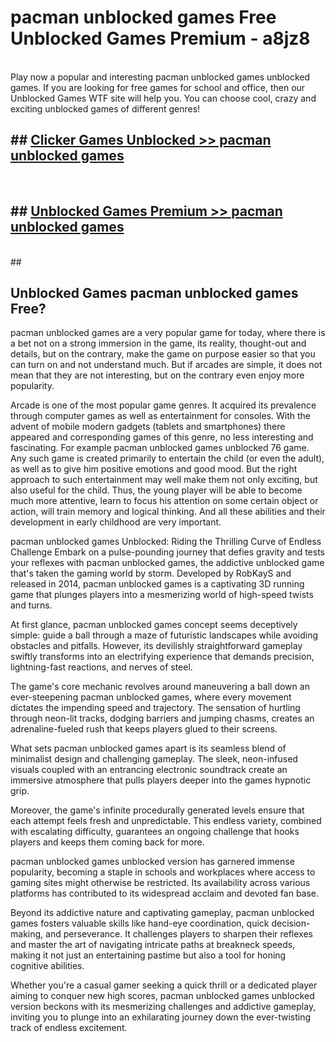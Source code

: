 # pacman unblocked games  Free Unblocked Games Premium - a8jz8 <br>
<br>
Play now a popular and interesting pacman unblocked games unblocked games. If you are looking for free games for school and office, then our Unblocked Games WTF site will help you. You can choose cool, crazy and exciting unblocked games of different genres!


## ##  [Clicker Games Unblocked >> pacman unblocked games](http://freeplayer.one?title=pacman_unblocked_games&ref=UGames)
  <br>

##  ## [Unblocked Games Premium >> pacman unblocked games](http://freeplayer.one?title=pacman_unblocked_games&ref=UGames)
  <br>
  ##



## Unblocked Games pacman unblocked games Free?

pacman unblocked games are a very popular game for today, where there is a bet not on a strong immersion in the game, its reality, thought-out and details, but on the contrary, make the game on purpose easier so that you can turn on and not understand much. But if arcades are simple, it does not mean that they are not interesting, but on the contrary even enjoy more popularity.

Arcade is one of the most popular game genres. It acquired its prevalence through computer games as well as entertainment for consoles. With the advent of mobile modern gadgets (tablets and smartphones) there appeared and corresponding games of this genre, no less interesting and fascinating. For example pacman unblocked games unblocked 76 game. Any such game is created primarily to entertain the child (or even the adult), as well as to give him positive emotions and good mood. But the right approach to such entertainment may well make them not only exciting, but also useful for the child. Thus, the young player will be able to become much more attentive, learn to focus his attention on some certain object or action, will train memory and logical thinking. And all these abilities and their development in early childhood are very important.

pacman unblocked games Unblocked: Riding the Thrilling Curve of Endless Challenge
Embark on a pulse-pounding journey that defies gravity and tests your reflexes with pacman unblocked games, the addictive unblocked game that's taken the gaming world by storm. Developed by RobKayS and released in 2014, pacman unblocked games is a captivating 3D running game that plunges players into a mesmerizing world of high-speed twists and turns.

At first glance, pacman unblocked games concept seems deceptively simple: guide a ball through a maze of futuristic landscapes while avoiding obstacles and pitfalls. However, its devilishly straightforward gameplay swiftly transforms into an electrifying experience that demands precision, lightning-fast reactions, and nerves of steel.

The game's core mechanic revolves around maneuvering a ball down an ever-steepening pacman unblocked games, where every movement dictates the impending speed and trajectory. The sensation of hurtling through neon-lit tracks, dodging barriers and jumping chasms, creates an adrenaline-fueled rush that keeps players glued to their screens.

What sets pacman unblocked games apart is its seamless blend of minimalist design and challenging gameplay. The sleek, neon-infused visuals coupled with an entrancing electronic soundtrack create an immersive atmosphere that pulls players deeper into the games hypnotic grip.

Moreover, the game's infinite procedurally generated levels ensure that each attempt feels fresh and unpredictable. This endless variety, combined with escalating difficulty, guarantees an ongoing challenge that hooks players and keeps them coming back for more.

pacman unblocked games unblocked version has garnered immense popularity, becoming a staple in schools and workplaces where access to gaming sites might otherwise be restricted. Its availability across various platforms has contributed to its widespread acclaim and devoted fan base.

Beyond its addictive nature and captivating gameplay, pacman unblocked games fosters valuable skills like hand-eye coordination, quick decision-making, and perseverance. It challenges players to sharpen their reflexes and master the art of navigating intricate paths at breakneck speeds, making it not just an entertaining pastime but also a tool for honing cognitive abilities.

Whether you're a casual gamer seeking a quick thrill or a dedicated player aiming to conquer new high scores, pacman unblocked games unblocked version beckons with its mesmerizing challenges and addictive gameplay, inviting you to plunge into an exhilarating journey down the ever-twisting track of endless excitement.